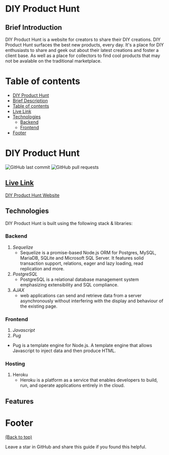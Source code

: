 <!-- Add banner (.png) here -->

# DIY Product Hunt

## Brief Introduction

DIY Product Hunt is a website for creators to share their DIY creations. DIY Product Hunt surfaces the best new products, every day.
It's a place for DIY enthusiasts to share and geek out about their latest creations and foster a client base. As well as a place for collectors to find cool products that may not be avalable on the traditional marketplace.

# Table of contents


- [DIY Product Hunt](#diy-product-hunt)
- [Brief Description](#brief-introduction)
- [Table of contents](#table-of-contents)
- [Live Link](#live-link)
- [Technologies](#technologies)
    - [Backend](#backend)
    - [Frontend](#frontend)
- [Footer](#footer)

# DIY Product Hunt
![GitHub last commit](https://img.shields.io/github/last-commit/miguelalvinflores/DIYProductHunt)
![GitHub pull requests](https://img.shields.io/github/issues-pr/miguelalvinflores/DIYProductHunt)



## [Live Link](**https://diy-product-hunt.herokuapp.com/**)

<a href="https://diy-product-hunt.herokuapp.com/" target="_top">DIY Product Hunt Website</a>

<!-- Insert Usage GIF here -->

## Technologies

DIY Product Hunt is built using the following stack & libraries:

### **Backend**
1. _Sequelize_
   * Sequelize is a promise-based Node.js ORM for Postgres, MySQL, MariaDB, SQLite and Microsoft SQL Server. It features solid transaction support, relations, eager and lazy loading, read replication and more.
2. _PostgreSQL_
   * PostgreSQL is a relational database management system emphasizing extensibility and SQL compliance. 
3. _AJAX_
   * web applications can send and retrieve data from a server asynchronously without interfering with the display and behaviour of the existing page.

### **Frontend**

1. _Javascript_
2. _Pug_
  * Pug is a template engine for Node.js. A template engine that allows Javascript to inject data and then produce HTML.

### **Hosting**
1. Heroku
   * Heroku is a platform as a service that enables developers to build, run, and operate applications entirely in the cloud.

## Features


# Footer
[(Back to top)](#table-of-contents)

Leave a star in GitHub and share this guide if you found this helpful.

<!-- Add the footer (.png) here -->

